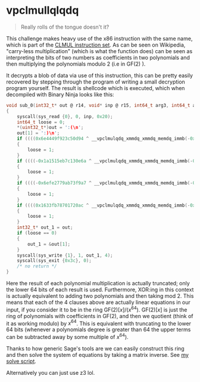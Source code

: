 # vpclmullqlqdq
> Really rolls of the tongue doesn't it?

This challenge makes heavy use of the x86 instruction with the same name, which is part of the [CLMUL instruction set](https://en.wikipedia.org/wiki/CLMUL_instruction_set). As can be seen on Wikipedia, "carry-less multiplication" (which is what the function does) can be seen as interpreting the bits of two numbers as coefficients in two polynomials and then multiplying the polynomials modulo 2 (i.e in $\text{GF}(2)$ ).

It decrypts a blob of data via use of this instruction, this can be pretty easily recovered by stepping through the program of writing a small decryption program yourself. The result is shellcode which is executed, which when decompiled with Binary Ninja looks like this:
```c
void sub_0(int32_t* out @ r14, void* inp @ r15, int64_t arg3, int64_t arg4, int64_t arg5, int64_t arg6, int64_t arg7, int64_t arg8) __noreturn
{
    syscall(sys_read {0}, 0, inp, 0x20);
    int64_t loose = 0;
    *(uint32_t*)out = ':(\n';
    out[1] = ':)\n';
    if ((((0x6e4449f923c50d94 ^ __vpclmulqdq_xmmdq_xmmdq_memdq_immb(-0x33761e070db0d463, *(uint128_t*)inp, 0)) ^ __vpclmulqdq_xmmdq_xmmdq_memdq_immb(-0x2b0137646673a9e1, *(uint128_t*)((char*)inp + 8), 0)) ^ __vpclmulqdq_xmmdq_xmmdq_memdq_immb(-0xb1d7f6e1451ac12, *(uint128_t*)((char*)inp + 0x10), 0)) != __vpclmulqdq_xmmdq_xmmdq_memdq_immb(-0xab7630ad20a8ce6, *(uint128_t*)((char*)inp + 0x18), 0))
    {
        loose = 1;
    }
    if ((((-0x1a1515eb7c130e6a ^ __vpclmulqdq_xmmdq_xmmdq_memdq_immb(-0x65869c78fe43f60c, *(uint128_t*)inp, 0)) ^ __vpclmulqdq_xmmdq_xmmdq_memdq_immb(-0x302c8e3a0f4df986, *(uint128_t*)((char*)inp + 8), 0)) ^ __vpclmulqdq_xmmdq_xmmdq_memdq_immb(-0x4e146fdae56c0e6f, *(uint128_t*)((char*)inp + 0x10), 0)) != __vpclmulqdq_xmmdq_xmmdq_memdq_immb(-0x5ad710c163848231, *(uint128_t*)((char*)inp + 0x18), 0))
    {
        loose = 1;
    }
    if ((((-0x6efe2779ab73f9a7 ^ __vpclmulqdq_xmmdq_xmmdq_memdq_immb(-0x4aa833425c69c9fa, *(uint128_t*)inp, 0)) ^ __vpclmulqdq_xmmdq_xmmdq_memdq_immb(-0x5506bd14793e154b, *(uint128_t*)((char*)inp + 8), 0)) ^ __vpclmulqdq_xmmdq_xmmdq_memdq_immb(-0x1367f79d8b61aecc, *(uint128_t*)((char*)inp + 0x10), 0)) != __vpclmulqdq_xmmdq_xmmdq_memdq_immb(-0x491509423afed059, *(uint128_t*)((char*)inp + 0x18), 0))
    {
        loose = 1;
    }
    if ((((0x1633fb78701720ac ^ __vpclmulqdq_xmmdq_xmmdq_memdq_immb(-0x40d12838f2497638, *(uint128_t*)inp, 0)) ^ __vpclmulqdq_xmmdq_xmmdq_memdq_immb(-0x30eaa09dffb02fe, *(uint128_t*)((char*)inp + 8), 0)) ^ __vpclmulqdq_xmmdq_xmmdq_memdq_immb(-0x67076440509e3c5b, *(uint128_t*)((char*)inp + 0x10), 0)) != __vpclmulqdq_xmmdq_xmmdq_memdq_immb(-0x4fb3e2200b495a82, *(uint128_t*)((char*)inp + 0x18), 0))
    {
        loose = 1;
    }
    int32_t* out_1 = out;
    if (loose == 0)
    {
        out_1 = &out[1];
    }
    syscall(sys_write {1}, 1, out_1, 4);
    syscall(sys_exit {0x3c}, 0);
    /* no return */
}
```

Here the result of each polynomial multiplication is actually truncated; only the lower 64 bits of each result is used. Furthermore, XOR:ing in this context is actually equivalent to adding two polynomials and then taking mod 2. This means that each of the 4 clauses above are actually linear equations in our input, if you consider it to be in the ring $\text{GF}(2)[x]/(x^{64})$. $\text{GF}(2)[x]$ is just the ring of polynomials with coefficients in $\text{GF}(2)$, and then we quotient (think of it as working modulo) by $x^{64}$. This is equivalent with truncating to the lower 64 bits (whenever a polynomials degree is greater than 64 the upper terms can be subtracted away by some multiple of $x^{64}$).

Thanks to how generic Sage's tools are we can easily construct this ring and then solve the system of equations by taking a matrix inverse. See [my solve script](./solve.py).

Alternatively you can just use z3 lol.
